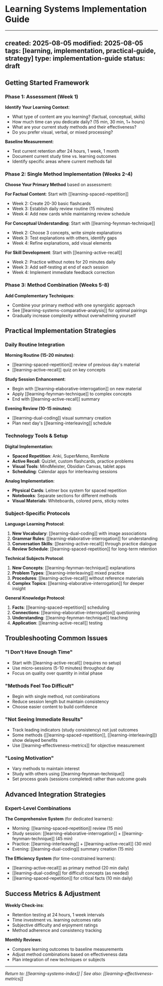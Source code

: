# Learning Systems Implementation Guide

---
created: 2025-08-05
modified: 2025-08-05
tags: [learning, implementation, practical-guide, strategy]
type: implementation-guide
status: draft
---

## Getting Started Framework

### Phase 1: Assessment (Week 1)
**Identify Your Learning Context**:
- What type of content are you learning? (factual, conceptual, skills)
- How much time can you dedicate daily? (15 min, 30 min, 1+ hours)
- What are your current study methods and their effectiveness?
- Do you prefer visual, verbal, or mixed processing?

**Baseline Measurement**:
- Test current retention after 24 hours, 1 week, 1 month
- Document current study time vs. learning outcomes
- Identify specific areas where current methods fail

### Phase 2: Single Method Implementation (Weeks 2-4)
**Choose Your Primary Method** based on assessment:

**For Factual Content**: Start with [[learning-spaced-repetition]]
- Week 2: Create 20-30 basic flashcards
- Week 3: Establish daily review routine (15 minutes)
- Week 4: Add new cards while maintaining review schedule

**For Conceptual Understanding**: Start with [[learning-feynman-technique]]
- Week 2: Choose 3 concepts, write simple explanations
- Week 3: Test explanations with others, identify gaps
- Week 4: Refine explanations, add visual elements

**For Skill Development**: Start with [[learning-active-recall]]
- Week 2: Practice without notes for 20 minutes daily
- Week 3: Add self-testing at end of each session
- Week 4: Implement immediate feedback correction

### Phase 3: Method Combination (Weeks 5-8)
**Add Complementary Techniques**:
- Combine your primary method with one synergistic approach
- See [[learning-systems-comparative-analysis]] for optimal pairings
- Gradually increase complexity without overwhelming yourself

## Practical Implementation Strategies

### Daily Routine Integration

**Morning Routine (15-20 minutes)**:
- [[learning-spaced-repetition]] review of previous day's material
- [[learning-active-recall]] quiz on key concepts

**Study Session Enhancement**:
- Begin with [[learning-elaborative-interrogation]] on new material
- Apply [[learning-feynman-technique]] to complex concepts
- End with [[learning-active-recall]] summary

**Evening Review (10-15 minutes)**:
- [[learning-dual-coding]] visual summary creation
- Plan next day's [[learning-interleaving]] schedule

### Technology Tools & Setup

**Digital Implementation**:
- **Spaced Repetition**: Anki, SuperMemo, RemNote
- **Active Recall**: Quizlet, custom flashcards, practice problems
- **Visual Tools**: MindMeister, Obsidian Canvas, tablet apps
- **Scheduling**: Calendar apps for interleaving sessions

**Analog Implementation**:
- **Physical Cards**: Leitner box system for spaced repetition
- **Notebooks**: Separate sections for different methods
- **Visual Materials**: Whiteboards, colored pens, sticky notes

### Subject-Specific Protocols

**Language Learning Protocol**:
1. **New Vocabulary**: [[learning-dual-coding]] with image associations
2. **Grammar Rules**: [[learning-elaborative-interrogation]] for understanding
3. **Conversation Skills**: [[learning-active-recall]] through practice dialogue
4. **Review Schedule**: [[learning-spaced-repetition]] for long-term retention

**Technical Subjects Protocol**:
1. **New Concepts**: [[learning-feynman-technique]] explanations
2. **Problem Types**: [[learning-interleaving]] mixed practice
3. **Procedures**: [[learning-active-recall]] without reference materials
4. **Complex Topics**: [[learning-elaborative-interrogation]] for deeper insight

**General Knowledge Protocol**:
1. **Facts**: [[learning-spaced-repetition]] scheduling
2. **Connections**: [[learning-elaborative-interrogation]] questioning
3. **Understanding**: [[learning-feynman-technique]] teaching
4. **Application**: [[learning-active-recall]] testing

## Troubleshooting Common Issues

### "I Don't Have Enough Time"
- Start with [[learning-active-recall]] (requires no setup)
- Use micro-sessions (5-10 minutes) throughout day
- Focus on quality over quantity in initial phase

### "Methods Feel Too Difficult"
- Begin with single method, not combinations
- Reduce session length but maintain consistency
- Choose easier content to build confidence

### "Not Seeing Immediate Results"
- Track leading indicators (study consistency) not just outcomes
- Some methods ([[learning-spaced-repetition]], [[learning-interleaving]]) show delayed benefits
- Use [[learning-effectiveness-metrics]] for objective measurement

### "Losing Motivation"
- Vary methods to maintain interest
- Study with others using [[learning-feynman-technique]]
- Set process goals (sessions completed) rather than outcome goals

## Advanced Integration Strategies

### Expert-Level Combinations
**The Comprehensive System** (for dedicated learners):
- Morning: [[learning-spaced-repetition]] review (15 min)
- Study session: [[learning-elaborative-interrogation]] + [[learning-feynman-technique]] (45 min)
- Practice: [[learning-interleaving]] + [[learning-active-recall]] (30 min)
- Evening: [[learning-dual-coding]] summary creation (15 min)

**The Efficiency System** (for time-constrained learners):
- [[learning-active-recall]] as primary method (20 min daily)
- [[learning-dual-coding]] for difficult concepts (as needed)
- [[learning-spaced-repetition]] for critical facts (10 min daily)

## Success Metrics & Adjustment

**Weekly Check-ins**:
- Retention testing at 24 hours, 1 week intervals
- Time investment vs. learning outcomes ratio
- Subjective difficulty and enjoyment ratings
- Method adherence and consistency tracking

**Monthly Reviews**:
- Compare learning outcomes to baseline measurements
- Adjust method combinations based on effectiveness data
- Plan integration of new techniques or subjects

---
*Return to: [[learning-systems-index]] | See also: [[learning-effectiveness-metrics]]*